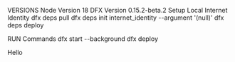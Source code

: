 VERSIONS
Node Version 18
DFX Version 0.15.2-beta.2
Setup Local Internet Identity
dfx deps pull
dfx deps init internet_identity --argument '(null)'
dfx deps deploy

RUN Commands
dfx start --background
dfx deploy


Hello